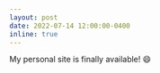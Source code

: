 ```yaml
---
layout: post
date: 2022-07-14 12:00:00-0400
inline: true
---
```


My personal site is finally available! :smile:

